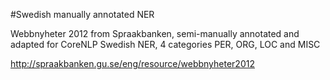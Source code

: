 #Swedish manually annotated NER

Webbnyheter 2012 from Spraakbanken, semi-manually annotated and adapted for CoreNLP Swedish NER, 4 categories
PER, ORG, LOC and MISC

http://spraakbanken.gu.se/eng/resource/webbnyheter2012
